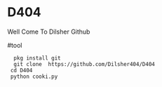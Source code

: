 # D404

Well Come To Dilsher Github

#tool

      pkg install git
      git clone  https://github.com/Dilsher404/D404
     cd D404
     python cooki.py
